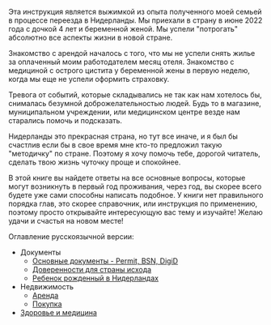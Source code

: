 Эта инструкция является выжимкой из опыта полученного моей семьей в процессе переезда в Нидерланды. Мы приехали в страну в июне 2022 года с дочкой 4 лет и беременной женой. Мы успели "потрогать" абсолютно все аспекты жизни в новой стране.

Знакомство с арендой началось с того, что мы не успели снять жилье за оплаченный моим работодателем месяц отеля. Знакомство с медициной с острого цистита у беременной жены в первую неделю, когда мы еще не успели оформить страховку.

Тревога от событий, которые складывались не так как нам хотелось бы, снималась безумной доброжелательностью людей.
Будь то в магазине, муниципальном учреждении, или медицинском центре везде нам старались помочь и подсказать.

Нидерланды это прекрасная страна, но тут все иначе, и я был бы счастлив если бы в свое время мне кто-то предложил такую "методичку" по стране. Поэтому я хочу помочь тебе, дорогой читатель, сделать твою жизнь чуточку проще и спокойнее.

В этой книге вы найдете ответы на все основные вопросы, которые могут возникнуть в первый год проживания, через год, вы скорее всего будете уже сами способны написать подобное. У книги нет правильного порядка глав, это скорее справочник, или инструкция по применению, поэтому просто открывайте интересующую вас тему и изучайте! Желаю удачи и счастья на новом месте!

Оглавление русскоязычной версии:

* Документы
  * [Основные документы - Permit, BSN, DigiD](./documents)
  * [Доверенности для страны исхода](./documents/notary.md)
  * [Ребенок рожденный в Нидерландах](./documents/newborn.md)
* Недвижимость 
  * [Аренда](./housing/rent.md)
  * [Покупка](./housing/buy.md)
* [Здоровье и медицина](./medicine)
